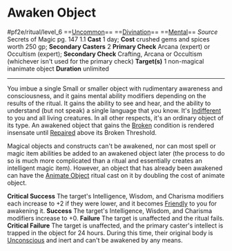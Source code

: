 # Awaken Object
#pf2e/ritual/level_6
==[Uncommon](rules/traits/uncommon.md)== ==[Divination](rules/traits/divination.md)== ==[Mental](rules/traits/mental.md)==
*Source* Secrets of Magic pg. 147 1.1
**Cast** 1 day; **Cost** crushed gems and spices worth 250 gp; **Secondary Casters** 2
**Primary Check** Arcana (expert) or Occultism (expert); **Secondary Check** Crafting, Arcana or Occultism (whichever isn't used for the primary check)
**Target(s)** 1 non-magical inanimate object
**Duration** unlimited

---
You imbue a single Small or smaller object with rudimentary awareness and consciousness, and it gains mental ability modifiers depending on the results of the ritual. It gains the ability to see and hear, and the ability to understand (but not speak) a single language that you know. It's [Indifferent](../../../Conditions/Indifferent.md) to you and all living creatures. In all other respects, it's an ordinary object of its type. An awakened object that gains the [Broken](../../../Conditions/Broken.md) condition is rendered insensate until [Repaired](../../../Activities/Repair.md) above its Broken Threshold.

Magical objects and constructs can't be awakened, nor can most spell or magic item abilities be added to an awakened object later (the process to do so is much more complicated than a ritual and essentially creates an intelligent magic item). However, an object that has already been awakened can have the [Animate Object](../Level%202/Animate%20Object.md) ritual cast on it by doubling the cost of animate object.

**Critical Success** The target's Intelligence, Wisdom, and Charisma modifiers each increase to +2 if they were lower, and it becomes [Friendly](../../../Conditions/Friendly.md) to you for awakening it.
**Success** The target's Intelligence, Wisdom, and Charisma modifiers increase to +0.
**Failure** The target is unaffected and the ritual fails.
**Critical Failure** The target is unaffected, and the primary caster's intellect is trapped in the object for 24 hours. During this time, their original body is [Unconscious](../../../Conditions/Unconscious.md) and inert and can't be awakened by any means.